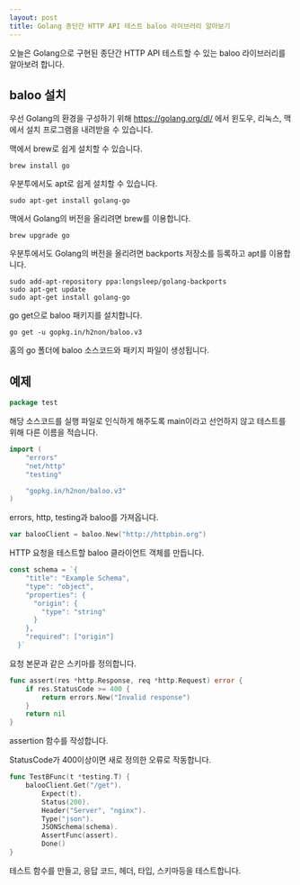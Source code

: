 ```yaml
---
layout: post
title: Golang 종단간 HTTP API 테스트 baloo 라이브러리 알아보기
---
```


오늘은 Golang으로 구현된 종단간 HTTP API 테스트할 수 있는 baloo 라이브러리를 알아보려 합니다.

## baloo 설치

우선 Golang의 환경을 구성하기 위해 https://golang.org/dl/ 에서 윈도우, 리눅스, 맥에서 설치 프로그램을 내려받을 수 있습니다.

맥에서 brew로 쉽게 설치할 수 있습니다.

```
brew install go
```

우분투에서도 apt로 쉽게 설치할 수 있습니다.

```
sudo apt-get install golang-go
```

맥에서 Golang의 버전을 올리려면 brew를 이용합니다.

```
brew upgrade go
```

우분투에서도 Golang의 버전을 올리려면 backports 저장소를 등록하고 apt를 이용합니다.

```
sudo add-apt-repository ppa:longsleep/golang-backports
sudo apt-get update
sudo apt-get install golang-go
```

go get으로 baloo 패키지를 설치합니다.

```
go get -u gopkg.in/h2non/baloo.v3
```

홈의 go 폴더에 baloo 소스코드와 패키지 파일이 생성됩니다.

## 예제

```go
package test
```

해당 소스코드를 실행 파일로 인식하게 해주도록 main이라고 선언하지 않고 테스트를 위해 다른 이름을 적습니다.

```go
import (
	"errors"
	"net/http"
	"testing"

	"gopkg.in/h2non/baloo.v3"
)
```

errors, http, testing과 baloo를 가져옵니다.

```go
var balooClient = baloo.New("http://httpbin.org")
```

HTTP 요청을 테스트할 baloo 클라이언트 객체를 만듭니다.

```go
const schema = `{
	"title": "Example Schema",
	"type": "object",
	"properties": {
	  "origin": {
		"type": "string"
	  }
	},
	"required": ["origin"]
  }`
```

요청 본문과 같은 스키마를 정의합니다.

```go
func assert(res *http.Response, req *http.Request) error {
	if res.StatusCode >= 400 {
		return errors.New("Invalid response")
	}
	return nil
}
```

assertion 함수를 작성합니다.

StatusCode가 400이상이면 새로 정의한 오류로 작동합니다.

```go
func TestBFunc(t *testing.T) {
	balooClient.Get("/get").
		Expect(t).
		Status(200).
		Header("Server", "nginx").
		Type("json").
		JSONSchema(schema).
		AssertFunc(assert).
		Done()
}
```

테스트 함수를 만들고, 응답 코드, 헤더, 타입, 스키마등을 테스트합니다.